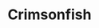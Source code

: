 ---
templateKey: blog-post
featuredpost: false
featuredimage: /assets/Crimsonfish.png
title: Crimsonfish
description: Fish~Legendary
testfield: 318
---